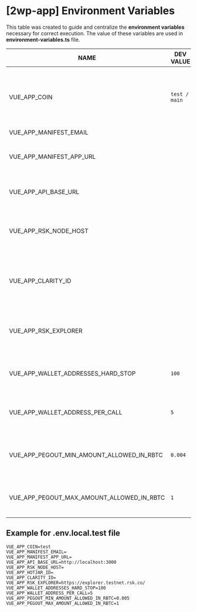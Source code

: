 # [2wp-app] Environment Variables
This table was created to guide and centralize the **environment variables** necessary for correct execution.
The value of these variables are used in **environment-variables.ts** file.

|NAME                                        | DEV VALUE   | DETAILS                                                                                                   |
|--------------------------------------------|-------------|-----------------------------------------------------------------------------------------------------------|
|VUE_APP_COIN                                | `test / main` | The network that will be used for the bitcoin library. Accepted values are `test` or `main`               |
|VUE_APP_MANIFEST_EMAIL                      |             |                                                                                                           |
|VUE_APP_MANIFEST_APP_URL                    |             | Trezor connect Manifest is described [here](https://github.com/trezor/connect/blob/develop/docs/index.md) |
|VUE_APP_API_BASE_URL                        |             | URL of the API (2wp-api) which is the BackEnd                                                             |
|VUE_APP_RSK_NODE_HOST                       |             | RSK node URL to verify RSK data (e.g. POWpeg address                                                      | 
|VUE_APP_CLARITY_ID | | A Clarity ID is uniquely generated identification for app usage metrics                                   |
|VUE_APP_RSK_EXPLORER                        |             | RSK EXPLORER URL used to verify the transaction status                                                    |
|VUE_APP_WALLET_ADDRESSES_HARD_STOP          | `100`       | Maximum number of addresses derived from wallet                                                           |
|VUE_APP_WALLET_ADDRESS_PER_CALL             | `5`         | Number of addresses obtained per derivation call                                                          |
|VUE_APP_PEGOUT_MIN_AMOUNT_ALLOWED_IN_RBTC    | `0.004`     | 0,004 Minimum allowed value for a PEGOUT transaction                                                      |
|VUE_APP_PEGOUT_MAX_AMOUNT_ALLOWED_IN_RBTC   | `1`          | 1 Maximum allowed value for a PEGOUT transaction                                                          |

## Example for .env.local.test file

```dotenv
VUE_APP_COIN=test
VUE_APP_MANIFEST_EMAIL=
VUE_APP_MANIFEST_APP_URL=
VUE_APP_API_BASE_URL=http://localhost:3000
VUE_APP_RSK_NODE_HOST=
VUE_APP_HOTJAR_ID=
VUE_APP_CLARITY_ID=
VUE_APP_RSK_EXPLORER=https://explorer.testnet.rsk.co/
VUE_APP_WALLET_ADDRESSES_HARD_STOP=100
VUE_APP_WALLET_ADDRESS_PER_CALL=5
VUE_APP_PEGOUT_MIN_AMOUNT_ALLOWED_IN_RBTC=0.005
VUE_APP_PEGOUT_MAX_AMOUNT_ALLOWED_IN_RBTC=1
```
